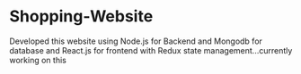 # Shopping-Website
Developed this website using Node.js for Backend and Mongodb for database and React.js for frontend with Redux state management...currently working on this
